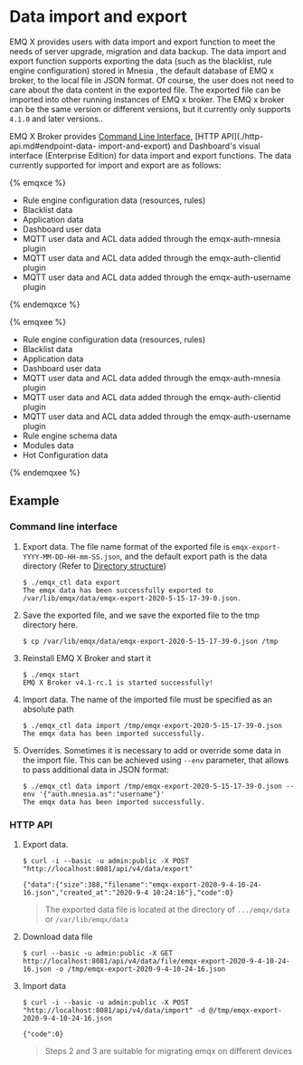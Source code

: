 # Data import and export

EMQ X provides users with data import and export function to meet the needs of server upgrade, migration and data backup. The data import and export function supports exporting the data (such as the blacklist, rule engine configuration) stored in Mnesia , the default database of EMQ x broker, to the local file in JSON format. Of course, the user does not need to care about the data content in the exported file. The exported file can be imported into other running instances of EMQ x broker. The EMQ x broker can be the same version or different versions, but it currently only supports `4.1.0` and later versions..

EMQ X Broker provides [Command Line Interface](./cli.md#endpoint-data-import-and-export), [HTTP API](./http-api.md#endpoint-data- import-and-export) and Dashboard's visual interface (Enterprise Edition) for data import and export functions. The data currently supported for import and export are as follows:

{% emqxce %}

- Rule engine configuration data (resources, rules)
- Blacklist data
- Application data
- Dashboard user data
- MQTT user data and ACL data added through the emqx-auth-mnesia plugin
- MQTT user data and ACL data added through the emqx-auth-clientid plugin
- MQTT user data and ACL data added through the emqx-auth-username plugin

{% endemqxce %}


{% emqxee %}

- Rule engine configuration data (resources, rules)
- Blacklist data
- Application data
- Dashboard user data
- MQTT user data and ACL data added through the emqx-auth-mnesia plugin
- MQTT user data and ACL data added through the emqx-auth-clientid plugin
- MQTT user data and ACL data added through the emqx-auth-username plugin
- Rule engine schema data
- Modules data
- Hot Configuration data

{% endemqxee %}


## Example

### Command line interface

1. Export data. The file name format of the exported file is `emqx-export-YYYY-MM-DD-HH-mm-SS.json`, and the default export path is the data directory (Refer to  [Directory structure](../getting-started/directory.md))

    ```
    $ ./emqx_ctl data export
    The emqx data has been successfully exported to /var/lib/emqx/data/emqx-export-2020-5-15-17-39-0.json.
    ```

2. Save the exported file, and we save the exported file to the tmp directory here.

   ```
   $ cp /var/lib/emqx/data/emqx-export-2020-5-15-17-39-0.json /tmp
   ```

3. Reinstall EMQ X Broker and start it

   ```
   $ ./emqx start
   EMQ X Broker v4.1-rc.1 is started successfully!
   ```

4. Import data. The name of the imported file must be specified as an absolute path

    ```
    $ ./emqx_ctl data import /tmp/emqx-export-2020-5-15-17-39-0.json
    The emqx data has been imported successfully.
    ```

5. Overrides. Sometimes it is necessary to add or override some data in the import file. This can be achieved using `--env` parameter, that allows to pass additional data in JSON format:

    ```
    $ ./emqx_ctl data import /tmp/emqx-export-2020-5-15-17-39-0.json --env '{"auth.mnesia.as":"username"}'
    The emqx data has been imported successfully.
    ```

### HTTP API

1. Export data.

   ```
   $ curl -i --basic -u admin:public -X POST "http://localhost:8081/api/v4/data/export"

   {"data":{"size":388,"filename":"emqx-export-2020-9-4-10-24-16.json","created_at":"2020-9-4 10:24:16"},"code":0}
   ```

   > The exported data file is located at the directory of `.../emqx/data` or `/var/lib/emqx/data`

2. Download data file

   ```
   $ curl --basic -u admin:public -X GET http://localhost:8081/api/v4/data/file/emqx-export-2020-9-4-10-24-16.json -o /tmp/emqx-export-2020-9-4-10-24-16.json
   ```

3. Import data

   ```
   $ curl -i --basic -u admin:public -X POST "http://localhost:8081/api/v4/data/import" -d @/tmp/emqx-export-2020-9-4-10-24-16.json

   {"code":0}
   ```

   > Steps 2 and 3 are suitable for migrating emqx on different devices
